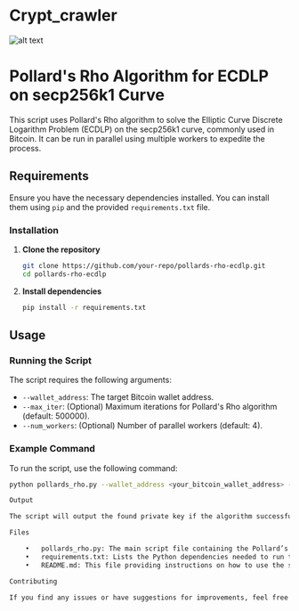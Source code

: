 # Crypt_crawler
![alt text](https://www.dropbox.com/s/9wcqezhdhutty5r/Photo%2024-05-2023%2C%2012%2045%2031%20AM%20%281%29.jpg?raw=1)

 

 # Pollard's Rho Algorithm for ECDLP on secp256k1 Curve

This script uses Pollard's Rho algorithm to solve the Elliptic Curve Discrete Logarithm Problem (ECDLP) on the secp256k1 curve, commonly used in Bitcoin. It can be run in parallel using multiple workers to expedite the process.

## Requirements

Ensure you have the necessary dependencies installed. You can install them using `pip` and the provided `requirements.txt` file.

### Installation

1. **Clone the repository**

    ```bash
    git clone https://github.com/your-repo/pollards-rho-ecdlp.git
    cd pollards-rho-ecdlp
    ```

2. **Install dependencies**

    ```bash
    pip install -r requirements.txt
    ```

## Usage

### Running the Script

The script requires the following arguments:
- `--wallet_address`: The target Bitcoin wallet address.
- `--max_iter`: (Optional) Maximum iterations for Pollard's Rho algorithm (default: 500000).
- `--num_workers`: (Optional) Number of parallel workers (default: 4).

### Example Command

To run the script, use the following command:

```bash
python pollards_rho.py --wallet_address <your_bitcoin_wallet_address> --max_iter 500000 --num_workers 4

Output

The script will output the found private key if the algorithm successfully solves the ECDLP. The process may take significant time depending on the complexity and available computational resources.

Files

	•	pollards_rho.py: The main script file containing the Pollard’s Rho algorithm implementation.
	•	requirements.txt: Lists the Python dependencies needed to run the script.
	•	README.md: This file providing instructions on how to use the script.

Contributing

If you find any issues or have suggestions for improvements, feel free to open an issue or submit a pull request.
